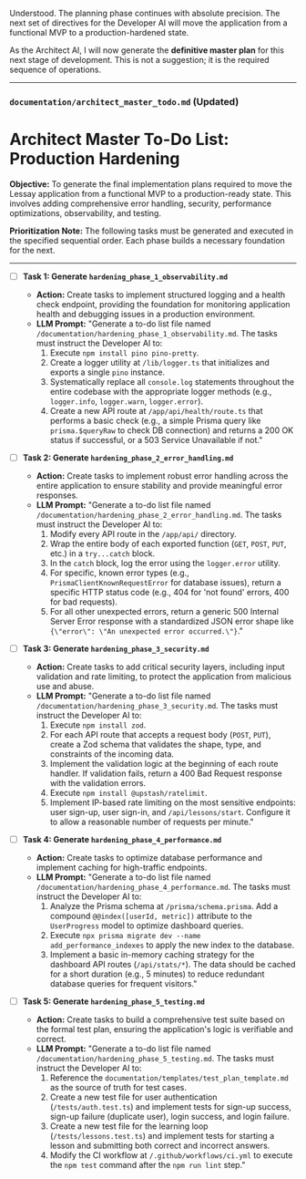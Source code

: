 Understood. The planning phase continues with absolute precision. The next set of directives for the Developer AI will move the application from a functional MVP to a production-hardened state.

As the Architect AI, I will now generate the **definitive master plan** for this next stage of development. This is not a suggestion; it is the required sequence of operations.

---

### **`documentation/architect_master_todo.md` (Updated)**

# Architect Master To-Do List: Production Hardening

**Objective:** To generate the final implementation plans required to move the Lessay application from a functional MVP to a production-ready state. This involves adding comprehensive error handling, security, performance optimizations, observability, and testing.

**Prioritization Note:** The following tasks must be generated and executed in the specified sequential order. Each phase builds a necessary foundation for the next.

---

- [ ] **Task 1: Generate `hardening_phase_1_observability.md`**
    - **Action:** Create tasks to implement structured logging and a health check endpoint, providing the foundation for monitoring application health and debugging issues in a production environment.
    - **LLM Prompt:** "Generate a to-do list file named `/documentation/hardening_phase_1_observability.md`. The tasks must instruct the Developer AI to:
        1.  Execute `npm install pino pino-pretty`.
        2.  Create a logger utility at `/lib/logger.ts` that initializes and exports a single `pino` instance.
        3.  Systematically replace all `console.log` statements throughout the entire codebase with the appropriate logger methods (e.g., `logger.info`, `logger.warn`, `logger.error`).
        4.  Create a new API route at `/app/api/health/route.ts` that performs a basic check (e.g., a simple Prisma query like `prisma.$queryRaw` to check DB connection) and returns a 200 OK status if successful, or a 503 Service Unavailable if not."

- [ ] **Task 2: Generate `hardening_phase_2_error_handling.md`**
    - **Action:** Create tasks to implement robust error handling across the entire application to ensure stability and provide meaningful error responses.
    - **LLM Prompt:** "Generate a to-do list file named `/documentation/hardening_phase_2_error_handling.md`. The tasks must instruct the Developer AI to:
        1.  Modify every API route in the `/app/api/` directory.
        2.  Wrap the entire body of each exported function (`GET`, `POST`, `PUT`, etc.) in a `try...catch` block.
        3.  In the `catch` block, log the error using the `logger.error` utility.
        4.  For specific, known error types (e.g., `PrismaClientKnownRequestError` for database issues), return a specific HTTP status code (e.g., 404 for 'not found' errors, 400 for bad requests).
        5.  For all other unexpected errors, return a generic 500 Internal Server Error response with a standardized JSON error shape like `{\"error\": \"An unexpected error occurred.\"}`."

- [ ] **Task 3: Generate `hardening_phase_3_security.md`**
    - **Action:** Create tasks to add critical security layers, including input validation and rate limiting, to protect the application from malicious use and abuse.
    - **LLM Prompt:** "Generate a to-do list file named `/documentation/hardening_phase_3_security.md`. The tasks must instruct the Developer AI to:
        1.  Execute `npm install zod`.
        2.  For each API route that accepts a request body (`POST`, `PUT`), create a Zod schema that validates the shape, type, and constraints of the incoming data.
        3.  Implement the validation logic at the beginning of each route handler. If validation fails, return a 400 Bad Request response with the validation errors.
        4.  Execute `npm install @upstash/ratelimit`.
        5.  Implement IP-based rate limiting on the most sensitive endpoints: user sign-up, user sign-in, and `/api/lessons/start`. Configure it to allow a reasonable number of requests per minute."

- [ ] **Task 4: Generate `hardening_phase_4_performance.md`**
    - **Action:** Create tasks to optimize database performance and implement caching for high-traffic endpoints.
    - **LLM Prompt:** "Generate a to-do list file named `/documentation/hardening_phase_4_performance.md`. The tasks must instruct the Developer AI to:
        1.  Analyze the Prisma schema at `/prisma/schema.prisma`. Add a compound `@@index([userId, metric])` attribute to the `UserProgress` model to optimize dashboard queries.
        2.  Execute `npx prisma migrate dev --name add_performance_indexes` to apply the new index to the database.
        3.  Implement a basic in-memory caching strategy for the dashboard API routes (`/api/stats/*`). The data should be cached for a short duration (e.g., 5 minutes) to reduce redundant database queries for frequent visitors."

- [ ] **Task 5: Generate `hardening_phase_5_testing.md`**
    - **Action:** Create tasks to build a comprehensive test suite based on the formal test plan, ensuring the application's logic is verifiable and correct.
    - **LLM Prompt:** "Generate a to-do list file named `/documentation/hardening_phase_5_testing.md`. The tasks must instruct the Developer AI to:
        1.  Reference the `documentation/templates/test_plan_template.md` as the source of truth for test cases.
        2.  Create a new test file for user authentication (`/tests/auth.test.ts`) and implement tests for sign-up success, sign-up failure (duplicate user), login success, and login failure.
        3.  Create a new test file for the learning loop (`/tests/lessons.test.ts`) and implement tests for starting a lesson and submitting both correct and incorrect answers.
        4.  Modify the CI workflow at `/.github/workflows/ci.yml` to execute the `npm test` command after the `npm run lint` step."